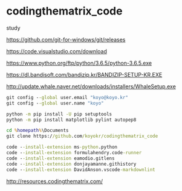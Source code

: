 # codingthematrix_code

study

<https://github.com/git-for-windows/git/releases>

<https://code.visualstudio.com/download>

<https://www.python.org/ftp/python/3.6.5/python-3.6.5.exe>

<https://dl.bandisoft.com/bandizip.kr/BANDIZIP-SETUP-KR.EXE>

<http://update.whale.naver.net/downloads/installers/WhaleSetup.exe>

```bat
git config --global user.email "koyo@koyo.kr"
git config --global user.name "koyo"

python -m pip install -U pip setuptools
python -m pip install matplotlib pylint autopep8

cd %homepath%\Documents
git clone https://github.com/koyokr/codingthematrix_code

code --install-extension ms-python.python
code --install-extension formulahendry.code-runner
code --install-extension eamodio.gitlens
code --install-extension donjayamanne.githistory
code --install-extension DavidAnson.vscode-markdownlint
```

<http://resources.codingthematrix.com/>

